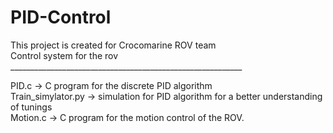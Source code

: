 # PID-Control
This project is created for Crocomarine ROV team </br>
Control system for the rov  </br> 
__________________________________________________________  </br>

PID.c -> C program for the discrete PID algorithm  </br>
Train_simylator.py -> simulation for PID algorithm for a better understanding of tunings  </br>
Motion.c -> C program for the motion control of the ROV. </br>
